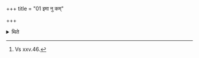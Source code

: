 +++
title = "01 इमा नु कम्"

+++

<details><summary>थिते</summary>

1. (The Adhvaryu takes the scoop) in the western (vessel) with imā nu kam....[^1]  

[^1]: Vs xxv.46.  
</details>
